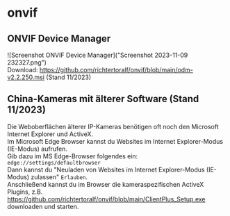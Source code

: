 # onvif
## ONVIF Device Manager
![Screenshot ONVIF Device Manager]("Screenshot 2023-11-09 232327.png")  
Download: https://github.com/richtertoralf/onvif/blob/main/odm-v2.2.250.msi (Stand 11/2023)

## China-Kameras mit älterer Software (Stand 11/2023)
Die Weboberflächen älterer IP-Kameras benötigen oft noch den Microsoft Internet Explorer und ActiveX.  
Im Microsoft Edge Browser kannst du Websites im Internet Explorer-Modus (IE-Modus) aufrufen.  
Gib dazu im MS Edge-Browser folgendes ein: `edge://settings/defaultbrowser`  
Dann kannst du "Neuladen von Websites im Internet Explorer-Modus (IE-Modus) zulassen" `Erlauben`.  
Anschließend kannst du im Browser die kameraspezifischen ActiveX Plugins, z.B. https://github.com/richtertoralf/onvif/blob/main/ClientPlus_Setup.exe downloaden und starten.  
